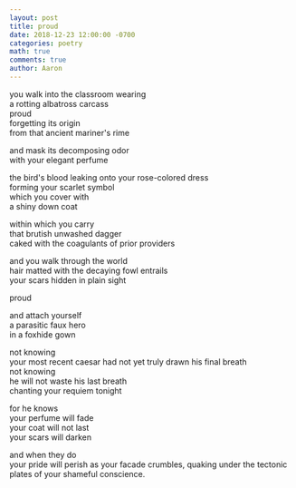 ```yaml
---
layout: post
title: proud
date: 2018-12-23 12:00:00 -0700
categories: poetry 
math: true
comments: true
author: Aaron
---
```


you walk into the classroom wearing  
a rotting albatross carcass  
proud  
forgetting its origin  
from that ancient mariner's rime  

and mask its decomposing odor  
with your elegant perfume  

the bird's blood leaking onto your rose-colored dress  
forming your scarlet symbol  
which you cover with  
a shiny down coat  

within which you carry  
that brutish unwashed dagger  
caked with the coagulants of prior providers  

and you walk through the world  
hair matted with the decaying fowl entrails  
your scars hidden in plain sight  

proud  

and attach yourself  
a parasitic faux hero  
in a foxhide gown  

not knowing  
your most recent caesar had not yet truly drawn his final breath  
not knowing  
he will not waste his last breath  
chanting your requiem tonight  

for he knows  
your perfume will fade  
your coat will not last  
your scars will darken  

and when they do  
your pride will perish as your facade crumbles,
quaking under the tectonic plates of your shameful conscience.